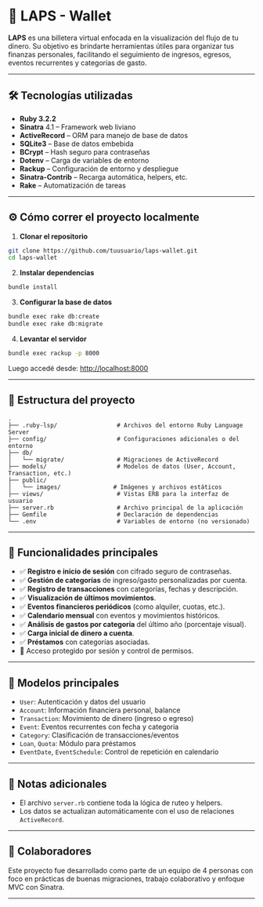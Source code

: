 # 💸 LAPS - Wallet

**LAPS** es una billetera virtual enfocada en la visualización del flujo de tu dinero. Su objetivo es brindarte herramientas útiles para organizar tus finanzas personales, facilitando el seguimiento de ingresos, egresos, eventos recurrentes y categorías de gasto.

---

## 🛠 Tecnologías utilizadas

- **Ruby 3.2.2**
- **Sinatra** 4.1 – Framework web liviano
- **ActiveRecord** – ORM para manejo de base de datos
- **SQLite3** – Base de datos embebida
- **BCrypt** – Hash seguro para contraseñas
- **Dotenv** – Carga de variables de entorno
- **Rackup** – Configuración de entorno y despliegue
- **Sinatra-Contrib** – Recarga automática, helpers, etc.
- **Rake** – Automatización de tareas

---

## ⚙️ Cómo correr el proyecto localmente

1. **Clonar el repositorio**

```bash
git clone https://github.com/tuusuario/laps-wallet.git
cd laps-wallet
```

2. **Instalar dependencias**

```bash
bundle install
```

3. **Configurar la base de datos**

```bash
bundle exec rake db:create
bundle exec rake db:migrate
```

4. **Levantar el servidor**

```bash
bundle exec rackup -p 8000
```

Luego accedé desde: [http://localhost:8000](http://localhost:8000)

---

## 📁 Estructura del proyecto

```
.
├── .ruby-lsp/                 # Archivos del entorno Ruby Language Server
├── config/                    # Configuraciones adicionales o del entorno
├── db/
│   └── migrate/               # Migraciones de ActiveRecord
├── models/                    # Modelos de datos (User, Account, Transaction, etc.)
├── public/
│   └── images/               # Imágenes y archivos estáticos
├── views/                     # Vistas ERB para la interfaz de usuario
├── server.rb                  # Archivo principal de la aplicación
├── Gemfile                    # Declaración de dependencias
└── .env                       # Variables de entorno (no versionado)
```

---

## 🧩 Funcionalidades principales

- ✅ **Registro e inicio de sesión** con cifrado seguro de contraseñas.
- ✅ **Gestión de categorías** de ingreso/gasto personalizadas por cuenta.
- ✅ **Registro de transacciones** con categorías, fechas y descripción.
- ✅ **Visualización de últimos movimientos**.
- ✅ **Eventos financieros periódicos** (como alquiler, cuotas, etc.).
- ✅ **Calendario mensual** con eventos y movimientos históricos.
- ✅ **Análisis de gastos por categoría** del último año (porcentaje visual).
- ✅ **Carga inicial de dinero a cuenta**.
- ✅ **Préstamos** con categorías asociadas.
- 🔐 Acceso protegido por sesión y control de permisos.

---

## 🧪 Modelos principales

- `User`: Autenticación y datos del usuario
- `Account`: Información financiera personal, balance
- `Transaction`: Movimiento de dinero (ingreso o egreso)
- `Event`: Eventos recurrentes con fecha y categoría
- `Category`: Clasificación de transacciones/eventos
- `Loan`, `Quota`: Módulo para préstamos
- `EventDate`, `EventSchedule`: Control de repetición en calendario

---

## 📌 Notas adicionales

- El archivo `server.rb` contiene toda la lógica de ruteo y helpers.
- Los datos se actualizan automáticamente con el uso de relaciones `ActiveRecord`.

---

## 🤝 Colaboradores

Este proyecto fue desarrollado como parte de un equipo de 4 personas con foco en prácticas de buenas migraciones, trabajo colaborativo y enfoque MVC con Sinatra.

---
